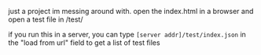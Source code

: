 just a project im messing around with.
open the index.html in a browser and open a test file in /test/

if you run this in a server, you can type `[server addr]/test/index.json` in  the "load from url" field to get a list of test files
